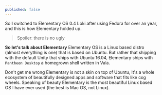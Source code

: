 ```yaml
---
published: false
---
```

So I switched to Elementary OS 0.4 Loki after using Fedora for over an year, and this is how Elementary holded up.

> Spoiler: there is no ugly

**So let's talk about Elementary**
Elementary OS is a Linux based distro (almost everything is one) that is based on Ubuntu. But rather that shipping with the default Unity that ships with Ubuntu 16.04, Elementary ships with `Pantheon Desktop` a homegrown shell written in Vala. 

Don't get me wrong Elementary is not a skin on top of Ubuntu, It's a whole ecosystem of beautifully designed apps and software that fits like cog wheels. Speaking of beauty Elementary is the most beautiful Linux based OS I have ever used (the best is Mac OS, not Linux). 
